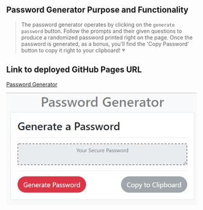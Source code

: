 ## Password Generator Purpose and Functionality

> The password generator operates by clicking on the ```generate password``` button. Follow the prompts and their given questions to produce a randomized password printed right on the page. Once the password is generated, as a bonus, you'll find the 'Copy Password' button to copy it right to your clipboard! &#11322;

## Link to deployed GitHub Pages URL

[Password Generator](https://chrisp-dev.github.io/pwgen)

![Password Generator Screenshot](https://github.com/chrisp-dev/pwgen/blob/master/Capture.PNG)
